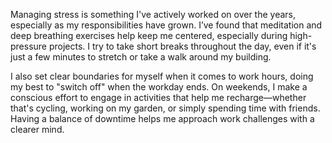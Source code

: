 Managing stress is something I've actively worked on over the years, especially as my responsibilities have grown. I’ve found that meditation and deep breathing exercises help keep me centered, especially during high-pressure projects. I try to take short breaks throughout the day, even if it's just a few minutes to stretch or take a walk around my building.

I also set clear boundaries for myself when it comes to work hours, doing my best to "switch off" when the workday ends. On weekends, I make a conscious effort to engage in activities that help me recharge—whether that's cycling, working on my garden, or simply spending time with friends. Having a balance of downtime helps me approach work challenges with a clearer mind.